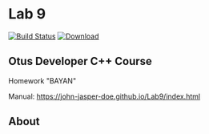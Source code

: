 # Lab 9
[![Build Status](https://travis-ci.org/John-Jasper-Doe/Lab9.svg?branch=master)](https://travis-ci.com/John-Jasper-Doe/Lab9)
[ ![Download](https://api.bintray.com/packages/john-jasper-doe/otus-cpp/homeworks/images/download.svg?version=bayan) ](https://bintray.com/john-jasper-doe/otus-cpp/homeworks/bayan/link)



## Otus Developer C++ Course
Homework "BAYAN"

Manual: https://john-jasper-doe.github.io/Lab9/index.html


## About


